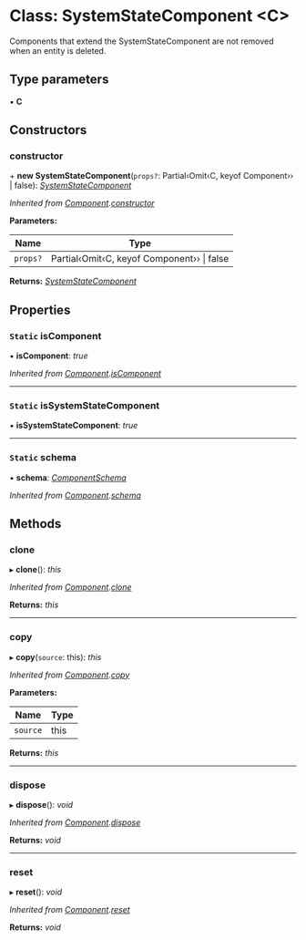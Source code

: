 
# Class: SystemStateComponent <**C**>

Components that extend the SystemStateComponent are not removed when an entity is deleted.

## Type parameters

▪ **C**

## Constructors

###  constructor

\+ **new SystemStateComponent**(`props?`: Partial‹Omit‹C, keyof Component<any>›› | false): *[SystemStateComponent](systemstatecomponent.md)*

*Inherited from [Component](component.md).[constructor](component.md#constructor)*

**Parameters:**

Name | Type |
------ | ------ |
`props?` | Partial‹Omit‹C, keyof Component<any>›› &#124; false |

**Returns:** *[SystemStateComponent](systemstatecomponent.md)*

## Properties

### `Static` isComponent

▪ **isComponent**: *true*

*Inherited from [Component](component.md).[isComponent](component.md#static-iscomponent)*

___

### `Static` isSystemStateComponent

▪ **isSystemStateComponent**: *true*

___

### `Static` schema

▪ **schema**: *[ComponentSchema](../README.md#componentschema)*

*Inherited from [Component](component.md).[schema](component.md#static-schema)*

## Methods

###  clone

▸ **clone**(): *this*

*Inherited from [Component](component.md).[clone](component.md#clone)*

**Returns:** *this*

___

###  copy

▸ **copy**(`source`: this): *this*

*Inherited from [Component](component.md).[copy](component.md#copy)*

**Parameters:**

Name | Type |
------ | ------ |
`source` | this |

**Returns:** *this*

___

###  dispose

▸ **dispose**(): *void*

*Inherited from [Component](component.md).[dispose](component.md#dispose)*

**Returns:** *void*

___

###  reset

▸ **reset**(): *void*

*Inherited from [Component](component.md).[reset](component.md#reset)*

**Returns:** *void*
